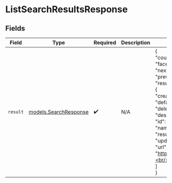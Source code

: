 # ListSearchResultsResponse


## Fields

| Field                                                                                                                                                                                                                                                                                                                                                     | Type                                                                                                                                                                                                                                                                                                                                                      | Required                                                                                                                                                                                                                                                                                                                                                  | Description                                                                                                                                                                                                                                                                                                                                               | Example                                                                                                                                                                                                                                                                                                                                                   |
| --------------------------------------------------------------------------------------------------------------------------------------------------------------------------------------------------------------------------------------------------------------------------------------------------------------------------------------------------------- | --------------------------------------------------------------------------------------------------------------------------------------------------------------------------------------------------------------------------------------------------------------------------------------------------------------------------------------------------------- | --------------------------------------------------------------------------------------------------------------------------------------------------------------------------------------------------------------------------------------------------------------------------------------------------------------------------------------------------------- | --------------------------------------------------------------------------------------------------------------------------------------------------------------------------------------------------------------------------------------------------------------------------------------------------------------------------------------------------------- | --------------------------------------------------------------------------------------------------------------------------------------------------------------------------------------------------------------------------------------------------------------------------------------------------------------------------------------------------------- |
| `result`                                                                                                                                                                                                                                                                                                                                                  | [models.SearchResponse](../models/searchresponse.md)                                                                                                                                                                                                                                                                                                      | :heavy_check_mark:                                                                                                                                                                                                                                                                                                                                        | N/A                                                                                                                                                                                                                                                                                                                                                       | {<br/>"count": 1,<br/>"facets": null,<br/>"next_page": null,<br/>"previous_page": null,<br/>"results": [<br/>{<br/>"created_at": "2018-04-06T03:17:05Z",<br/>"default": false,<br/>"deleted": false,<br/>"description": "",<br/>"id": 1835972,<br/>"name": "Ragtail",<br/>"result_type": "group",<br/>"updated_at": "2018-04-06T03:17:05Z",<br/>"url": "https://example.zendesk.com/api/v2/groups/1835972.json"<br/>}<br/>]<br/>} |